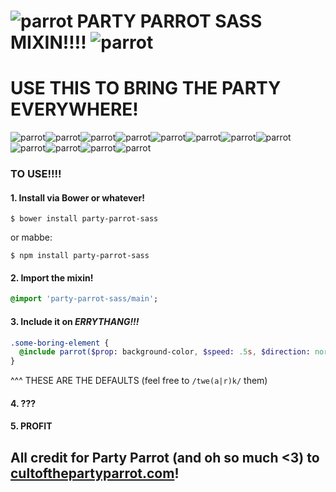 # ![parrot][left] PARTY PARROT SASS MIXIN!!!! ![parrot][right]
# USE THIS TO BRING THE PARTY EVERYWHERE!
![parrot][middle]![parrot][middle]![parrot][middle]![parrot][middle]![parrot][middle]![parrot][middle]![parrot][middle]![parrot][middle]![parrot][middle]![parrot][middle]![parrot][middle]![parrot][middle]

### TO USE!!!!

#### 1. Install via Bower or whatever!

  ```
  $ bower install party-parrot-sass
  ```

  or mabbe:

  ```
  $ npm install party-parrot-sass
  ```

#### 2. Import the mixin!

  ```SASS
  @import 'party-parrot-sass/main';
  ```

#### 3. Include it on *ERRYTHANG!!!*

  ```SASS
  .some-boring-element {
    @include parrot($prop: background-color, $speed: .5s, $direction: normal);
  }
  ```

  ^^^ THESE ARE THE DEFAULTS (feel free to `/twe(a|r)k/` them)

#### 4. ???

#### 5. PROFIT

## All credit for Party Parrot (and oh so much <3) to [cultofthepartyparrot.com][cult]!


[left]: http://cultofthepartyparrot.com/parrots/hd/parrot.gif
[right]: http://cultofthepartyparrot.com/parrots/hd/rightparrot.gif
[middle]: http://cultofthepartyparrot.com/parrots/hd/middleparrot.gif
[cult]: http://cultofthepartyparrot.com/
